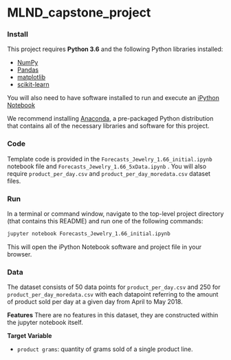 # MLND_capstone_project
### Install

This project requires **Python 3.6** and the following Python libraries installed:

- [NumPy](http://www.numpy.org/)
- [Pandas](http://pandas.pydata.org)
- [matplotlib](http://matplotlib.org/)
- [scikit-learn](http://scikit-learn.org/stable/)

You will also need to have software installed to run and execute an [iPython Notebook](http://ipython.org/notebook.html)

We recommend installing [Anaconda](https://www.continuum.io/downloads), a pre-packaged Python distribution that contains all of the necessary libraries and software for this project. 

### Code

Template code is provided in the `Forecasts_Jewelry_1.66_initial.ipynb` notebook file and `Forecasts_Jewelry_1.66_5xData.ipynb` . You will also require `product_per_day.csv` and `product_per_day_moredata.csv` dataset files. 

### Run

In a terminal or command window, navigate to the top-level project directory (that contains this README) and run one of the following commands:

```bash
jupyter notebook Forecasts_Jewelry_1.66_initial.ipynb
```

This will open the iPython Notebook software and project file in your browser.

### Data

The dataset consists of 50 data points for `product_per_day.csv` and 250 for `product_per_day_moredata.csv` with each datapoint referring to the amount of product sold per day at a given day from April to May 2018.

**Features**
There are no features in this dataset, they are constructed within the jupyter notebook itself.

**Target Variable**
- `product grams`: quantity of grams sold of a single product line.
